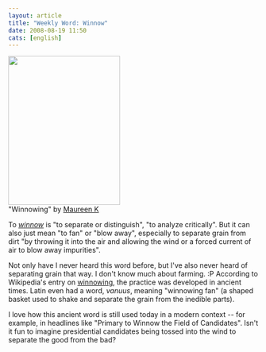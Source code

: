 ```yaml
---
layout: article
title: "Weekly Word: Winnow"
date: 2008-08-19 11:50
cats: [english]
---
```

<div class="left"><img src="http://learningnerd.com/images/winnow.jpg" alt="" width="225" height="300" /><div class="caption">"Winnowing" by <a href="http://flickr.com/photos/mimk/400662560/" title="Winnowing">Maureen K</a></div></div>

To <em><a href="http://dictionary.reference.com/browse/winnow">winnow</a></em> is "to separate or distinguish", "to analyze critically". But it can also just mean "to fan" or "blow away", especially to separate grain from dirt "by throwing it into the air and allowing the wind or a forced current of air to blow away impurities".

Not only have I never heard this word before, but I've also never heard of separating grain that way. I don't know much about farming. :P According to Wikipedia's entry on <a href="http://en.wikipedia.org/wiki/Winnowing">winnowing</a>, the practice was developed in ancient times. Latin even had a word, <em>vanuus</em>, meaning "winnowing fan" (a shaped basket used to shake and separate the grain from the inedible parts).

I love how this ancient word is still used today in a modern context -- for example, in headlines like "Primary to Winnow the Field of Candidates". Isn't it fun to imagine presidential candidates being tossed into the wind to separate the good from the bad?
